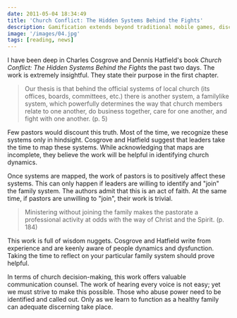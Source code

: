 ```yaml
---
date: 2011-05-04 18:34:49
title: 'Church Conflict: The Hidden Systems Behind the Fights'
description: Gamification extends beyond traditional mobile games, discovering innovative strategies to incorporate game-like elements into non-gaming apps for enhanced
image: '/images/04.jpg'
tags: [reading, news]
---
```


I have been deep in Charles Cosgrove and Dennis Hatfield's book *Church Conflict: The Hidden Systems Behind the Fights* the past two days. The work is extremely insightful. They state their purpose in the first chapter.


>Our thesis is that behind the official systems of local church (its offices, boards, committees, etc.) there is another system, a familylike system, which powerfully determines the way that church members relate to one another, do business together, care for one another, and fight with one another. (p. 5)

Few pastors would discount this truth. Most of the time, we recognize these systems only in hindsight. Cosgrove and Hatfield suggest that leaders take the time to map these systems. While acknowledging that maps are incomplete, they believe the work will be helpful in identifying church dynamics. 

Once systems are mapped, the work of pastors is to positively affect these systems. This can only happen if leaders are willing to identify and "join" the family system. The authors admit that this is an act of faith. At the same time, if pastors are unwilling to "join", their work is trivial.

>Ministering without joining the family makes the pastorate a professional activity at odds with the way of Christ and the Spirit. (p. 184)

This work is full of wisdom nuggets. Cosgrove and Hatfield write from experience and are keenly aware of people dynamics and dysfunction. Taking the time to reflect on your particular family system should prove helpful.

In terms of church decision-making, this work offers valuable communication counsel. The work of hearing every voice is not easy; yet we must strive to make this possible. Those who abuse power need to be identified and called out. Only as we learn to function as a healthy family can adequate discerning take place.
